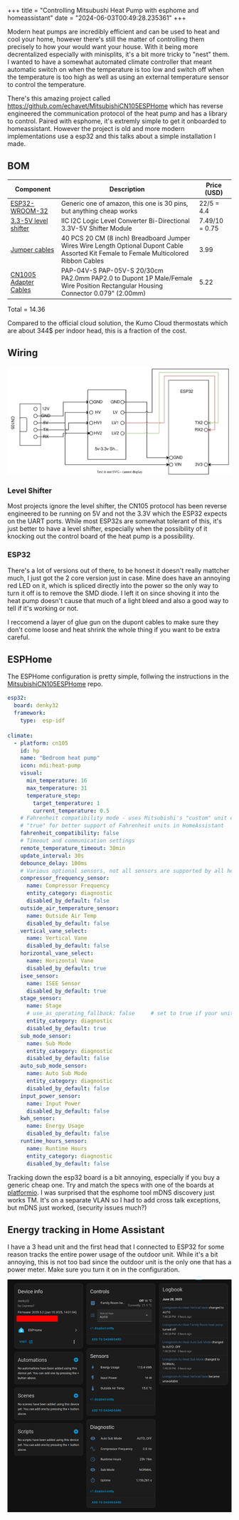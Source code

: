 +++
title = "Controlling Mitsubushi Heat Pump with esphome and homeassistant"
date = "2024-06-03T00:49:28.235361"
+++

Modern heat pumps are incredibly efficient and can be used to heat and cool your home, however there's still the matter of controlling them precisely to how your would want your house. With it being more decrentalized especially with minisplits, it's a bit more tricky to "nest" them. I wanted to have a somewhat automated climate controller that meant automatic switch on when the temperature is too low and switch off when the temperature is too high as well as using an external temperature sensor to control the temperature.

There's this amazing project called https://github.com/echavet/MitsubishiCN105ESPHome which has reverse engineered the communication protocol of the heat pump and has a library to control. Paired with esphome, it's extremly simple to get it onboarded to homeassistant. However the project is old and more modern implementations use a esp32 and this talks about a simple installation I made. 


## BOM

| Component | Description | Price (USD) |
|-----------|-------------|-------------|
| [ESP32-WROOM-32](https://www.amazon.com/dp/B0BK13HWBJ) | Generic one of amazon, this one is 30 pins, but anything cheap works| 22/5 = 4.4 |
| [3.3-5V level shifter](https://www.amazon.com/dp/B07F7W91LC) | IIC I2C Logic Level Converter Bi-Directional 3.3V-5V Shifter Module | 7.49/10 = 0.75 |
| [Jumper cables](https://www.amazon.com/dp/B0BRTJQGS6) | 40 PCS 20 CM (8 inch) Breadboard Jumper Wires Wire Length Optional Dupont Cable Assorted Kit Female to Female Multicolored Ribbon Cables | 3.99 |
| [CN1005 Adapter Cables](https://vi.aliexpress.com/item/3256808871610645.html) | PAP-04V-S PAP-05V-S 20/30cm PA2.0mm PAP2.0 to Dupont 1P Male/Female Wire Position Rectangular Housing Connector 0.079" (2.00mm) | 5.22 |

Total = 14.36

Compared to the official cloud solution, the Kumo Cloud thermostats which are about 344$ per indoor head, this is a fraction of the cost.

## Wiring
![Wiring](/images/circuit.svg)
### Level Shifter
Most projects ignore the level shifter, the CN105 protocol has been reverse engineered to be running on 5V and not the 3.3V which the ESP32 expects on the UART ports. While most ESP32s are somewhat tolerant of this, it's just better to have a level shifter, especially when the possibility of it knocking out the control board of the heat pump is a possibility.
### ESP32
There's a lot of versions out of there, to be honest it doesn't really mattcher much, I just got the 2 core version just in case. Mine does have an annoying red LED on it, which is spliced directly into the power so the only way to turn it off is to remove the SMD diode. I left it on since shoving it into the heat pump doesn't cause that much of a light bleed and also a good way to tell if it's working or not. 

I reccomend a layer of glue gun on the dupont cables to make sure they don't come loose and heat shrink the whole thing if you want to be extra careful.

## ESPHome

The ESPHome configuration is pretty simple, follwing the instructions in the [MitsubishiCN105ESPHome](https://github.com/echavet/MitsubishiCN105ESPHome) repo.

```yaml
esp32:
  board: denky32 
  framework:
    type:  esp-idf 

climate:
  - platform: cn105
    id: hp
    name: "Bedroom heat pump"
    icon: mdi:heat-pump
    visual:
      min_temperature: 16
      max_temperature: 31
      temperature_step:
        target_temperature: 1
        current_temperature: 0.5
    # Fahrenheit compatibility mode - uses Mitsubishi's "custom" unit conversions, set to
    # "true" for better support of Fahrenheit units in HomeAssistant
    fahrenheit_compatibility: false
    # Timeout and communication settings
    remote_temperature_timeout: 30min
    update_interval: 30s
    debounce_delay: 100ms
    # Various optional sensors, not all sensors are supported by all heatpumps
    compressor_frequency_sensor:
      name: Compressor Frequency
      entity_category: diagnostic
      disabled_by_default: false
    outside_air_temperature_sensor:
      name: Outside Air Temp
      disabled_by_default: false
    vertical_vane_select:
      name: Vertical Vane
      disabled_by_default: false
    horizontal_vane_select:
      name: Horizontal Vane
      disabled_by_default: true
    isee_sensor:
      name: ISEE Sensor
      disabled_by_default: true
    stage_sensor:
      name: Stage
      # use_as_operating_fallback: false     # set to true if your unit doesn't provide activity indicator
      entity_category: diagnostic
      disabled_by_default: true
    sub_mode_sensor:
      name: Sub Mode
      entity_category: diagnostic
      disabled_by_default: false
    auto_sub_mode_sensor:
      name: Auto Sub Mode
      entity_category: diagnostic
      disabled_by_default: false
    input_power_sensor:
      name: Input Power
      disabled_by_default: false
    kwh_sensor:
      name: Energy Usage
      disabled_by_default: false
    runtime_hours_sensor:
      name: Runtime Hours
      entity_category: diagnostic
      disabled_by_default: false

```

Tracking down the esp32 board is a bit annoying, especially if you buy a generic cheap one. Try and match the specs with one of the boards at [platformio](https://docs.platformio.org/en/stable/boards/espressif32/denky32.html). I was surprised that the esphome tool mDNS discovery just works TM. It's on a separate VLAN so I had to add cross talk exceptions, but mDNS just worked, (security issues much?)

## Energy tracking in Home Assistant

I have a 3 head unit and the first head that I connected to ESP32 for some reason tracks the entire power usage of the outdoor unit. While it's a bit annoying, this is not too bad since the outdoor unit is the only one that has a power meter. Make sure you turn it on in the configuration.

![HA](/images/ha_screen_shot.png)




